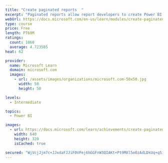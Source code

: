 ```yaml
---
title: "Create paginated reports  "
excerpt: "Paginated reports allow report developers to create Power BI artifacts that have tightly controlled rendering requirements. Paginated reports are ideal for creating sales invoices, receipts, purchase orders, and tabular data. This module will teach you how to create reports, add parameters, and work with tables and charts in paginated reports."
webUrl: https://docs.microsoft.com/en-us/learn/modules/create-paginated-reports-power-bi/
type: course
price: Free
length: PT60M
ratings:
  count: 1060
  average: 4.723585
heat: 62

provider:
  name: Microsoft Learn
  domain: microsoft.com
  images:
    - url: /assets/images/organizations/microsoft.com-50x50.jpg
      width: 50
      height: 50

levels:
  - Intermediate

topics:
  - Power BI

images:
  - url: https://docs.microsoft.com/learn/achievements/create-paginated-reports-power-bi-social.png
    width: 640
    height: 320
    isCached: true

secured: "WjVcjJjm7c+JJxdaFJJiF0VPej6hGGFnW3QIAKt+Pt9MXl5o0zAdLDkUq+q5i3DpOMz+mPuCogF5KVs9tW8gLqvNncscQ2WzfPldi+RCVDAeDyW9HJkJujxzZIgiGmHuVrCQPDLWog1Rj6kUYonyE2bTNIy4XwGtT8ohZ+C5U43hXRJA+TdnPkvY+xRg8ZadGR5KR8lNrU+RFGvosJ7zoRL96pi70MVxgdL0MjPigm+e/lFJhv2JBP8KCSBQQ59tXcPOziawRKR+curw9w4uJHQqG5EhaxBVz3FiSEUjisJNhuLou+ncLdbpYOzESFOCKiIxKLJ/DS52Bp8fMPRMb3bMi7RXPirjE7YDLyHwjSiXWoMaD4o12ORC4LAQYvz+3qsQblVlHE24EdBEUFNFXB/pQGohSOtxULLZBqUGvGI=;SXaTm3sz4pbMeaRo4IOPnQ=="
---
```


